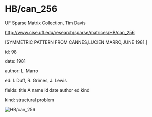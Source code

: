 # HB/can_256

 UF Sparse Matrix Collection, Tim Davis

 http://www.cise.ufl.edu/research/sparse/matrices/HB/can_256

 [SYMMETRIC PATTERN FROM CANNES,LUCIEN MARRO,JUNE 1981.]

 id: 98

 date: 1981

 author: L. Marro

 ed: I. Duff, R. Grimes, J. Lewis

 fields: title A name id date author ed kind

 kind: structural problem

![HB/can_256](http://www2.research.att.com/~yifanhu/GALLERY/GRAPHS/GIF_SMALL/HB@can_256.gif)